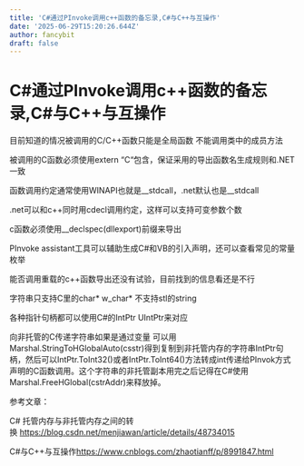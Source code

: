 ```yaml
---
title: 'C#通过PInvoke调用c++函数的备忘录,C#与C++与互操作'
date: '2025-06-29T15:20:26.644Z'
author: fancybit
draft: false
---
```

<div class="header"><h1 class="single-title animate__animated animate__pulse animate__faster">C#通过PInvoke调用c++函数的备忘录,C#与C++与互操作</h1></div>

<div class="content" id="content"><p>目前知道的情况被调用的C/C++函数只能是全局函数 不能调用类中的成员方法</p><p>被调用的C函数必须使用extern “C“包含，保证采用的导出函数名生成规则和.NET一致</p><p>函数调用约定通常使用WINAPI也就是__stdcall，.net默认也是__stdcall</p><p>.net可以和c++同时用cdecl调用约定，这样可以支持可变参数个数</p><p>c函数必须使用__declspec(dllexport)前缀来导出</p><p>PInvoke assistant工具可以辅助生成C#和VB的引入声明，还可以查看常见的常量枚举</p><p>能否调用重载的c++函数导出还没有试验，目前找到的信息看还是不行</p><p>字符串只支持C里的char* w_char* 不支持stl的string</p><p>各种指针句柄都可以使用C#的IntPtr UIntPtr来对应</p><p>向非托管的C传递字符串如果是通过变量 可以用Marshal.StringToHGlobalAuto(csstr)得到复制到非托管内存的字符串IntPtr句柄，然后可以IntPtr.ToInt32()或者IntPtr.ToInt64()方法转成int传递给PInvok方式声明的C函数调用。这个字符串的非托管副本用完之后记得在C#使用Marshal.FreeHGlobal(cstrAddr)来释放掉。</p><p>参考文章：</p><p>C# 托管内存与非托管内存之间的转换&nbsp;<!-- raw HTML omitted --><a href="https://blog.csdn.net/menjiawan/article/details/48734015" target="_blank" rel="external nofollow noopener noreferrer">https://blog.csdn.net/menjiawan/article/details/48734015</a><!-- raw HTML omitted --></p><p><!-- raw HTML omitted -->C#与C++与互操作<!-- raw HTML omitted --><!-- raw HTML omitted --><a href="https://www.cnblogs.com/zhaotianff/p/8991847.html" target="_blank" rel="external nofollow noopener noreferrer">https://www.cnblogs.com/zhaotianff/p/8991847.html</a><!-- raw HTML omitted --></p><!-- raw HTML omitted --></div>

